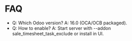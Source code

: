 # FAQ

- Q: Which Odoo version? A: 16.0 (OCA/OCB packaged).
- Q: How to enable? A: Start server with --addon sale_timesheet_task_exclude or install in UI.
